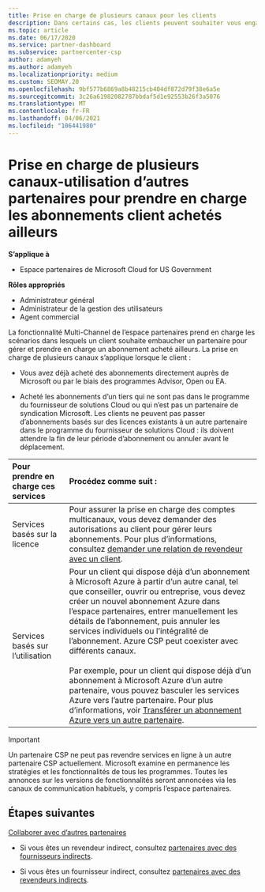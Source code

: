 ```yaml
---
title: Prise en charge de plusieurs canaux pour les clients
description: Dans certains cas, les clients peuvent souhaiter vous engager à approvisionner et à prendre en charge un abonnement qu’ils ont achetés ailleurs.
ms.topic: article
ms.date: 06/17/2020
ms.service: partner-dashboard
ms.subservice: partnercenter-csp
author: adamyeh
ms.author: adamyeh
ms.localizationpriority: medium
ms.custom: SEOMAY.20
ms.openlocfilehash: 9bf577b6869a8b48215cb404df872d79f38e6a5e
ms.sourcegitcommit: 3c26a61982082787bbdaf5d1e92553b26f3a5076
ms.translationtype: MT
ms.contentlocale: fr-FR
ms.lasthandoff: 04/06/2021
ms.locfileid: "106441980"
---
```

# <a name="multi-channel-support---using-other-partners-to-support-customer-subscriptions-purchased-elsewhere"></a>Prise en charge de plusieurs canaux-utilisation d’autres partenaires pour prendre en charge les abonnements client achetés ailleurs

**S’applique à**

- Espace partenaires de Microsoft Cloud for US Government

**Rôles appropriés**

- Administrateur général
- Administrateur de la gestion des utilisateurs
- Agent commercial

La fonctionnalité Multi-Channel de l’espace partenaires prend en charge les scénarios dans lesquels un client souhaite embaucher un partenaire pour gérer et prendre en charge un abonnement acheté ailleurs. La prise en charge de plusieurs canaux s’applique lorsque le client :

- Vous avez déjà acheté des abonnements directement auprès de Microsoft ou par le biais des programmes Advisor, Open ou EA.

- Acheté les abonnements d’un tiers qui ne sont pas dans le programme du fournisseur de solutions Cloud ou qui n’est pas un partenaire de syndication Microsoft. Les clients ne peuvent pas passer d’abonnements basés sur des licences existants à un autre partenaire dans le programme du fournisseur de solutions Cloud : ils doivent attendre la fin de leur période d’abonnement ou annuler avant le déplacement.

|Pour prendre en charge ces services  | Procédez comme suit : |
|:---------|:---------|
|Services basés sur la licence    | Pour assurer la prise en charge des comptes multicanaux, vous devez demander des autorisations au client pour gérer leurs abonnements. Pour plus d’informations, consultez [demander une relation de revendeur avec un client](request-a-relationship-with-a-customer.md).   |
|Services basés sur l’utilisation     |  Pour un client qui dispose déjà d’un abonnement à Microsoft Azure à partir d’un autre canal, tel que conseiller, ouvrir ou entreprise, vous devez créer un nouvel abonnement Azure dans l’espace partenaires, entrer manuellement les détails de l’abonnement, puis annuler les services individuels ou l’intégralité de l’abonnement. Azure CSP peut coexister avec différents canaux.<br/><br/> Par exemple, pour un client qui dispose déjà d’un abonnement à Microsoft Azure d’un autre partenaire, vous pouvez basculer les services Azure vers l’autre partenaire.  Pour plus d’informations, voir [Transférer un abonnement Azure vers un autre partenaire](switch-azure-subscriptions-to-a-different-partner.md). |

> [!IMPORTANT]  
> Un partenaire CSP ne peut pas revendre services en ligne à un autre partenaire CSP actuellement. Microsoft examine en permanence les stratégies et les fonctionnalités de tous les programmes. Toutes les annonces sur les versions de fonctionnalités seront annoncées via les canaux de communication habituels, y compris l’espace partenaires.

## <a name="next-steps"></a>Étapes suivantes

[Collaborer avec d’autres partenaires](work-with-other-partners.md)

- Si vous êtes un revendeur indirect, consultez [partenaires avec des fournisseurs indirects](indirect-reseller-tasks-in-partner-center.md).

- Si vous êtes un fournisseur indirect, consultez [partenaires avec des revendeurs indirects](indirect-provider-tasks-in-partner-center.md).
